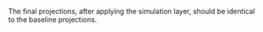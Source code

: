 The final projections, after applying the simulation layer, should be identical to the baseline projections.